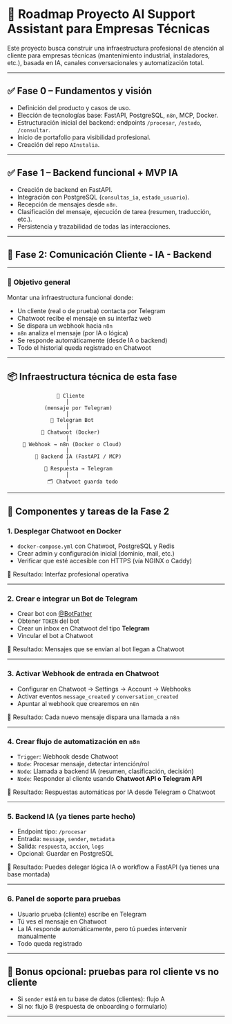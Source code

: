 # 🧭 Roadmap Proyecto AI Support Assistant para Empresas Técnicas

Este proyecto busca construir una infraestructura profesional de atención al cliente para empresas técnicas (mantenimiento industrial, instaladores, etc.), basada en IA, canales conversacionales y automatización total.

---

## ✅ Fase 0 – Fundamentos y visión

- Definición del producto y casos de uso.
- Elección de tecnologías base: FastAPI, PostgreSQL, `n8n`, MCP, Docker.
- Estructuración inicial del backend: endpoints `/procesar`, `/estado`, `/consultar`.
- Inicio de portafolio para visibilidad profesional.
- Creación del repo `AInstalia`.

---

## ✅ Fase 1 – Backend funcional + MVP IA

- Creación de backend en FastAPI.
- Integración con PostgreSQL (`consultas_ia`, `estado_usuario`).
- Recepción de mensajes desde `n8n`.
- Clasificación del mensaje, ejecución de tarea (resumen, traducción, etc.).
- Persistencia y trazabilidad de todas las interacciones.

---

## 🚧 **Fase 2: Comunicación Cliente - IA - Backend**

---

### 🔷 Objetivo general

Montar una infraestructura funcional donde:

* Un cliente (real o de prueba) contacta por Telegram
* Chatwoot recibe el mensaje en su interfaz web
* Se dispara un webhook hacia `n8n`
* `n8n` analiza el mensaje (por IA o lógica)
* Se responde automáticamente (desde IA o backend)
* Todo el historial queda registrado en Chatwoot

---

## 📦 Infraestructura técnica de esta fase

```
                👨 Cliente
                   │
            (mensaje por Telegram)
                   │
              🤖 Telegram Bot
                   │
           🔄 Chatwoot (Docker)
                   │
     📡 Webhook → n8n (Docker o Cloud)
                   │
         🧠 Backend IA (FastAPI / MCP)
                   │
            📨 Respuesta → Telegram
                   │
             🗂️ Chatwoot guarda todo
```

---

## 🔧 Componentes y tareas de la Fase 2

### 1. **Desplegar Chatwoot en Docker**

* `docker-compose.yml` con Chatwoot, PostgreSQL y Redis
* Crear admin y configuración inicial (dominio, mail, etc.)
* Verificar que esté accesible con HTTPS (vía NGINX o Caddy)

📁 Resultado: Interfaz profesional operativa

---

### 2. **Crear e integrar un Bot de Telegram**

* Crear bot con [@BotFather](https://t.me/botfather)
* Obtener `TOKEN` del bot
* Crear un inbox en Chatwoot del tipo **Telegram**
* Vincular el bot a Chatwoot

📁 Resultado: Mensajes que se envían al bot llegan a Chatwoot

---

### 3. **Activar Webhook de entrada en Chatwoot**

* Configurar en Chatwoot → Settings → Account → Webhooks
* Activar eventos `message_created` y `conversation_created`
* Apuntar al webhook que crearemos en `n8n`

📁 Resultado: Cada nuevo mensaje dispara una llamada a `n8n`

---

### 4. **Crear flujo de automatización en `n8n`**

* `Trigger`: Webhook desde Chatwoot
* `Node`: Procesar mensaje, detectar intención/rol
* `Node`: Llamada a backend IA (resumen, clasificación, decisión)
* `Node`: Responder al cliente usando **Chatwoot API o Telegram API**

📁 Resultado: Respuestas automáticas por IA desde Telegram o Chatwoot

---

### 5. **Backend IA (ya tienes parte hecho)**

* Endpoint tipo: `/procesar`
* Entrada: `message`, `sender`, `metadata`
* Salida: `respuesta`, `accion`, `logs`
* Opcional: Guardar en PostgreSQL

📁 Resultado: Puedes delegar lógica IA o workflow a FastAPI (ya tienes una base montada)

---

### 6. **Panel de soporte para pruebas**

* Usuario prueba (cliente) escribe en Telegram
* Tú ves el mensaje en Chatwoot
* La IA responde automáticamente, pero tú puedes intervenir manualmente
* Todo queda registrado

---

## 🧪 Bonus opcional: pruebas para rol cliente vs no cliente

* Si `sender` está en tu base de datos (clientes): flujo A
* Si no: flujo B (respuesta de onboarding o formulario)

---
